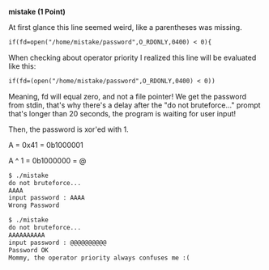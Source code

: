 **mistake (1 Point)**


At first glance this line seemed weird, like a parentheses was missing.

```diff
if(fd=open("/home/mistake/password",O_RDONLY,0400) < 0){
```

When checking about operator priority I realized this line will be evaluated like this:

```diff
if(fd=(open("/home/mistake/password",O_RDONLY,0400) < 0))
```

Meaning, fd will equal zero, and not a file pointer!
We get the password from stdin, that's why there's a delay after the "do not bruteforce..." prompt that's longer than 20 seconds, the program is waiting for user input!

Then, the password is xor'ed with 1.

A = 0x41 = 0b1000001

A ^ 1 = 0b1000000 = @


```diff
$ ./mistake
do not bruteforce...
AAAA
input password : AAAA
Wrong Password

$ ./mistake
do not bruteforce...
AAAAAAAAAA
input password : @@@@@@@@@@
Password OK
Mommy, the operator priority always confuses me :(

```